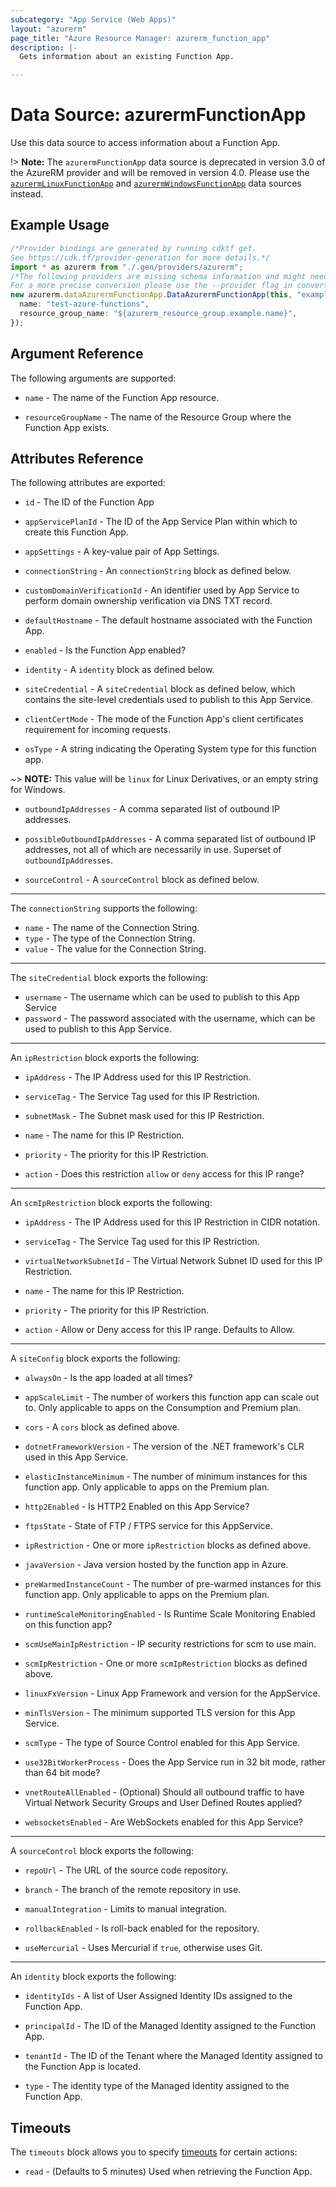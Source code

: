 ```yaml
---
subcategory: "App Service (Web Apps)"
layout: "azurerm"
page_title: "Azure Resource Manager: azurerm_function_app"
description: |-
  Gets information about an existing Function App.

---
```


# Data Source: azurermFunctionApp

Use this data source to access information about a Function App.

!> **Note:** The `azurermFunctionApp` data source is deprecated in version 3.0 of the AzureRM provider and will be removed in version 4.0. Please use the [`azurermLinuxFunctionApp`](https://registry.terraform.io/providers/hashicorp/azurerm/latest/docs/data-sources/linux_function_app) and [`azurermWindowsFunctionApp`](https://registry.terraform.io/providers/hashicorp/azurerm/latest/docs/data-sources/windows_function_app) data sources instead.

## Example Usage

```typescript
/*Provider bindings are generated by running cdktf get.
See https://cdk.tf/provider-generation for more details.*/
import * as azurerm from "./.gen/providers/azurerm";
/*The following providers are missing schema information and might need manual adjustments to synthesize correctly: azurerm.
For a more precise conversion please use the --provider flag in convert.*/
new azurerm.dataAzurermFunctionApp.DataAzurermFunctionApp(this, "example", {
  name: "test-azure-functions",
  resource_group_name: "${azurerm_resource_group.example.name}",
});

```

## Argument Reference

The following arguments are supported:

*   `name` - The name of the Function App resource.

*   `resourceGroupName` - The name of the Resource Group where the Function App exists.

## Attributes Reference

The following attributes are exported:

*   `id` - The ID of the Function App

*   `appServicePlanId` - The ID of the App Service Plan within which to create this Function App.

*   `appSettings` - A key-value pair of App Settings.

*   `connectionString` - An `connectionString` block as defined below.

*   `customDomainVerificationId` - An identifier used by App Service to perform domain ownership verification via DNS TXT record.

*   `defaultHostname` - The default hostname associated with the Function App.

*   `enabled` - Is the Function App enabled?

*   `identity` - A `identity` block as defined below.

*   `siteCredential` - A `siteCredential` block as defined below, which contains the site-level credentials used to publish to this App Service.

*   `clientCertMode` - The mode of the Function App's client certificates requirement for incoming requests.

*   `osType` - A string indicating the Operating System type for this function app.

\~> **NOTE:** This value will be `linux` for Linux Derivatives, or an empty string for Windows.

*   `outboundIpAddresses` - A comma separated list of outbound IP addresses.

*   `possibleOutboundIpAddresses` - A comma separated list of outbound IP addresses, not all of which are necessarily in use. Superset of `outboundIpAddresses`.

*   `sourceControl` - A `sourceControl` block as defined below.

***

The `connectionString` supports the following:

* `name` - The name of the Connection String.
* `type` - The type of the Connection String.
* `value` - The value for the Connection String.

***

The `siteCredential` block exports the following:

* `username` - The username which can be used to publish to this App Service
* `password` - The password associated with the username, which can be used to publish to this App Service.

***

An `ipRestriction` block exports the following:

*   `ipAddress` - The IP Address used for this IP Restriction.

*   `serviceTag` - The Service Tag used for this IP Restriction.

*   `subnetMask` - The Subnet mask used for this IP Restriction.

*   `name` - The name for this IP Restriction.

*   `priority` - The priority for this IP Restriction.

*   `action` - Does this restriction `allow` or `deny` access for this IP range?

***

An `scmIpRestriction` block exports the following:

*   `ipAddress` - The IP Address used for this IP Restriction in CIDR notation.

*   `serviceTag` - The Service Tag used for this IP Restriction.

*   `virtualNetworkSubnetId` - The Virtual Network Subnet ID used for this IP Restriction.

*   `name` - The name for this IP Restriction.

*   `priority` - The priority for this IP Restriction.

*   `action` - Allow or Deny access for this IP range. Defaults to Allow.

***

A `siteConfig` block exports the following:

*   `alwaysOn` - Is the app loaded at all times?

*   `appScaleLimit` - The number of workers this function app can scale out to. Only applicable to apps on the Consumption and Premium plan.

*   `cors` - A `cors` block as defined above.

*   `dotnetFrameworkVersion` - The version of the .NET framework's CLR used in this App Service.

*   `elasticInstanceMinimum` - The number of minimum instances for this function app. Only applicable to apps on the Premium plan.

*   `http2Enabled` - Is HTTP2 Enabled on this App Service?

*   `ftpsState` - State of FTP / FTPS service for this AppService.

*   `ipRestriction` - One or more `ipRestriction` blocks as defined above.

*   `javaVersion` - Java version hosted by the function app in Azure.

*   `preWarmedInstanceCount` - The number of pre-warmed instances for this function app. Only applicable to apps on the Premium plan.

*   `runtimeScaleMonitoringEnabled` - Is Runtime Scale Monitoring Enabled on this function app?

*   `scmUseMainIpRestriction` - IP security restrictions for scm to use main.

*   `scmIpRestriction` - One or more `scmIpRestriction` blocks as defined above.

*   `linuxFxVersion` - Linux App Framework and version for the AppService.

*   `minTlsVersion` - The minimum supported TLS version for this App Service.

*   `scmType` - The type of Source Control enabled for this App Service.

*   `use32BitWorkerProcess` - Does the App Service run in 32 bit mode, rather than 64 bit mode?

*   `vnetRouteAllEnabled` - (Optional) Should all outbound traffic to have Virtual Network Security Groups and User Defined Routes applied?

*   `websocketsEnabled` - Are WebSockets enabled for this App Service?

***

A `sourceControl` block exports the following:

*   `repoUrl` -  The URL of the source code repository.

*   `branch` - The branch of the remote repository in use.

*   `manualIntegration` - Limits to manual integration.

*   `rollbackEnabled` - Is roll-back enabled for the repository.

*   `useMercurial` - Uses Mercurial if `true`, otherwise uses Git.

***

An `identity` block exports the following:

*   `identityIds` - A list of User Assigned Identity IDs assigned to the Function App.

*   `principalId` - The ID of the Managed Identity assigned to the Function App.

*   `tenantId` - The ID of the Tenant where the Managed Identity assigned to the Function App is located.

*   `type` - The identity type of the Managed Identity assigned to the Function App.

## Timeouts

The `timeouts` block allows you to specify [timeouts](https://www.terraform.io/language/resources/syntax#operation-timeouts) for certain actions:

* `read` - (Defaults to 5 minutes) Used when retrieving the Function App.
